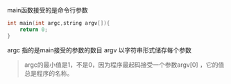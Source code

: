 main函数接受的是命令行参数

```c
int main(int argc,string argv[]){
	return 0;
}
```

argc 指的是main接受的参数的数目
argv 以字符串形式储存每个参数
> argc的最小值是1，不是0，因为程序最起码接受一个参数argv[0] ，它的值总是程序的名称。